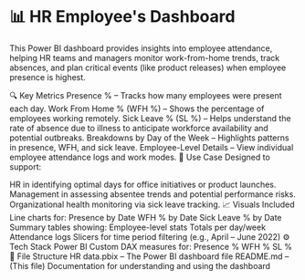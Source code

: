 # 📊 HR Employee's Dashboard
This Power BI dashboard provides insights into employee attendance, helping HR teams and managers monitor work-from-home trends, track absences, and plan critical events (like product releases) when employee presence is highest.

🔍 Key Metrics
Presence % – Tracks how many employees were present each day.
Work From Home % (WFH %) – Shows the percentage of employees working remotely.
Sick Leave % (SL %) – Helps understand the rate of absence due to illness to anticipate workforce availability and potential outbreaks.
Breakdowns by Day of the Week – Highlights patterns in presence, WFH, and sick leave.
Employee-Level Details – View individual employee attendance logs and work modes.
📅 Use Case
Designed to support:

HR in identifying optimal days for office initiatives or product launches.
Management in assessing absentee trends and potential performance risks.
Organizational health monitoring via sick leave tracking.
📈 Visuals Included
Line charts for:
Presence by Date
WFH % by Date
Sick Leave % by Date
Summary tables showing:
Employee-level stats
Totals per day/week
Attendance logs
Slicers for time period filtering (e.g., April – June 2022)
⚙️ Tech Stack
Power BI
Custom DAX measures for: 
Presence %
WFH %
SL %
📁 File Structure
HR data.pbix – The Power BI dashboard file
README.md – (This file) Documentation for understanding and using the dashboard
